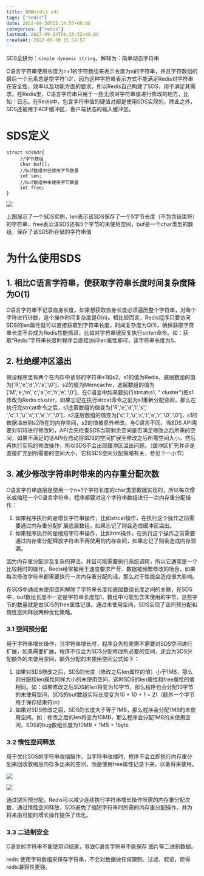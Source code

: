 ```yaml
---
title: 聊聊redis sds
tags: ["redis"]
date: 2022-09-30T15:14:57+08:00
categories: ["redis"]
lastmod: 2023-09-24T08:25:52+08:00
createAt: 2022-09-30 15:14:57
---
```


SDS全拼为：`simple dynamic string`，解释为：简单动态字符串

​    C语言字符串使用长度为n+1的字符数组来表示长度为n的字符串，并且字符数组的最后一个元素总是空字符'\0'，因为这种字符串表示方式不能满足Redis对字符串在安全性、效率以及功能方面的要求，所以Redis自己构建了SDS，用于满足其需求。在Redis里，C语言字符串只用于一些无须对字符串值进行修改的地方，比如：日志。在Redis中，包含字符串值的键值对都是使用SDS实现的，除此之外，SDS还被用于AOF缓冲区、客户端状态的输入缓冲区。

<!--more-->

# SDS定义

```
struct sdshdr{
     //字节数组
     char buf[]; 
     //buf数组中已使用字节数量
     int len;
     //buf数组中未使用字节数量
     int free;
}
```

![](../../../%E6%88%91%E7%9A%84%E5%9D%9A%E6%9E%9C%E4%BA%91/Typro%20%E6%96%87%E6%A1%A3%E5%BA%93/%E5%9B%BE%E7%89%87/20200313213825.png)

​    上图展示了一个SDS实例，len表示该SDS保存了一个5字节长度（不包含结束符）的字符串，free表示该SDS还有5个字节的未使用空间，buf是一个char类型的数组，保存了该SDS所存储的字符串值

# **为什么使用SDS**

## **1. 相比C语言字符串，使获取字符串长度时间复杂度降为O(1)**

​    C语言字符串不记录自身长度，如果想获取自身长度必须遍历整个字符串，对每个字符进行计数，这个操作时间复杂度是O(n)。相比较而言，Redis程序只要访问SDS的len属性就可以直接获取到字符串长度，时间复杂度为O(1)，确保获取字符串长度不会成为Redis性能瓶颈，比如对字符串键反复执行strlen命令。如：获取“Redis”字符串长度时程序会直接访问len属性即可，该字符串长度为5。

##  **2. 杜绝缓冲区溢出**

​    假设程序里有两个在内存中紧邻的字符串s1和s2，s1的值为Redis，底层数组的值为['R','e','d','i','s','\0']，s2的值为Memcache，底层数组的值为['M','e','m','c','a','c','h','e','\0']，在C语言中如果要执行strcat(s1, " cluster")把s1修改为Redis cluster，如果忘记在执行strcat命令之前为s1重新分配空间，那么在执行完strcat命令之后，s1底层数组的值变为['R','e','d','i','s',' ','c','l','u','s','t','e','r','\0']，s2底层数组的值变为['c','l','u','s','t','e','r','\0','\0']，s1的数据溢出到s2所在的内存空间，s2的值被意外修改。与C语言不同，当SDS API需要对SDS进行修改时，API会先检查SDS当前剩余空间是否满足修改之后所需的空间，如果不满足的话API会自动将SDS的空间扩展至修改之后所需空间大小，然后再执行实际的修改操作，所以SDS不会出现缓冲区溢出问题。（缓冲区扩充并非是直接扩充到所需要的空间大小，它和SDS空间分配策略有关，参见下一小节）

## **3. 减少修改字符串时带来的内存重分配次数**

​    C语言字符串底层是使用一个n+1个字符长度的char类型数据实现的，所以每次增长或缩短一个C语言字符串，程序都要对这个字符串数组进行一次内存重分配操作：

1. 如果程序执行的是增长字符串操作，比如strcat操作，在执行这个操作之前需要通过内存重分配扩展底层数组，如果忘记了则会造成缓冲区溢出。
2. 如果程序执行的是缩短字符串操作，比如trim操作，在执行这个操作之前需要通过内存重分配释放字符串不再使用的内存空间，如果忘记了则会造成内存泄漏。

​            因为内存重分配涉及复杂的算法，并且可能需要执行系统调用，所以它通常是一个比较耗时的操作。Redis经常被用于速度要求严苛、数据被频繁修改的场合，如果每次修改字符串都需要执行一次内存重分配的话，那么对于性能会造成很大影响。

​            在SDS中通过未使用空间解除了字符串长度和底层数组长度之间的关联，在SDS中，buf数组长度不一定是字符串长度加1，数组中可能包含未使用的字节，这些字节的数量就是由SDS的free属性记录。通过未使用空间，SDS实现了空间预分配和惰性空间释放两种优化策略。

###  **3.1 空间预分配**

​    用于字符串增长操作，当字符串增长时，程序会先检查需不需要对SDS空间进行扩展，如果需要扩展，程序不仅会为SDS分配修改所必要的空间，还会为SDS分配额外的未使用空间，额外分配的未使用空间公式如下：

1. 如果对SDS修改之后，SDS的长度（修改之后len属性的值）小于1MB，那么则分配和len属性同样大小的未使用空间，这时SDS的len属性和free属性的值相同。如：如果修改之后SDS的len将变为10字节，那么程序也会分配10字节的未使用空间，SDS的buf数组实际长度变为10 + 10 + 1 = 21（额外一个字节用于保存结束符\n）
2. 如果对SDS修改之后，SDS的长度大于等于1MB，那么程序会分配1MB的未使用空间。如：修改之后的len将变为10MB，那么程序会分配1MB的未使用空间，SDS的bug数组长度为10MB + 1MB + 1byte

### **3.2 惰性空间释放**

​    用于优化SDS的字符串收缩操作，当字符串收缩时，程序不会立即执行内存重分配来回收收缩后内存多出来的空间，而是使用free属性记录下来，以备将来使用。

![](../../../%E6%88%91%E7%9A%84%E5%9D%9A%E6%9E%9C%E4%BA%91/Typro%20%E6%96%87%E6%A1%A3%E5%BA%93/%E5%9B%BE%E7%89%87/20200313213934.png)

![](../../../%E6%88%91%E7%9A%84%E5%9D%9A%E6%9E%9C%E4%BA%91/Typro%20%E6%96%87%E6%A1%A3%E5%BA%93/%E5%9B%BE%E7%89%87/20200313213920.png)

​    通过空间预分配，Redis可以减少连续执行字符串增长操作所需的内存重分配次数，通过惰性空间释放，SDS避免了缩短字符串时所需的内存重分配操作，并为将来由可能的增长操作提供了优化。

### 3.3 二进制安全

C语言的字符串不能使用\0结尾，导致C语言字符串不能保存 图片等二进制数据。

redis 使用字符数组来保存字符串，不会对数据做任何限制、过滤、假设，使得redis兼容性更强。